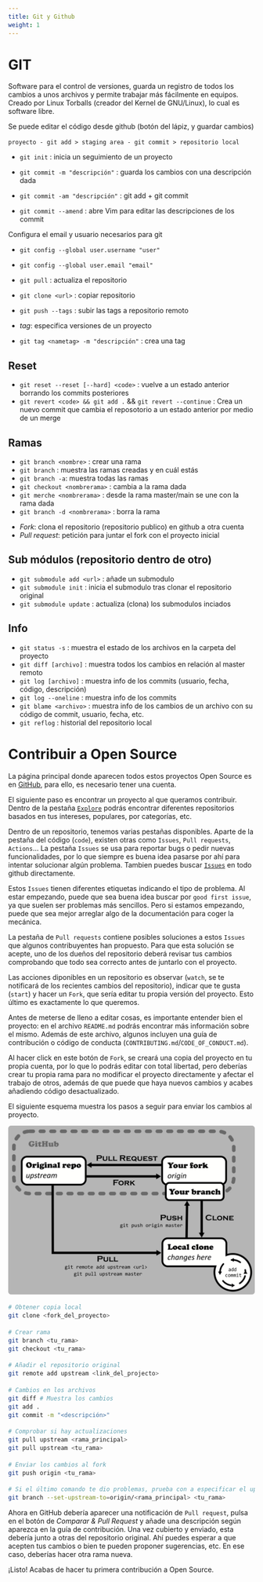 ```yaml
---
title: Git y Github
weight: 1
---
```


# GIT
Software para el control de versiones, guarda un registro de todos los cambios a
unos archivos y permite trabajar más fácilmente en equipos. Creado por Linux
Torballs (creador del Kernel de GNU/Linux), lo cual es software libre.

Se puede editar el código desde github (botón del lápiz, y guardar cambios)

` proyecto - git add > staging area - git commit > repositorio local `

+ `git init` : inicia un seguimiento de un proyecto

+ `git commit -m "descripción"` : guarda los cambios con una descripción dada
+ `git commit -am "descripción"` : git add + git commit
+ `git commit --amend` : abre Vim para editar las descripciones de los commit

Configura el email y usuario necesarios para git
+ `git config --global user.username "user"`
+ `git config --global user.email "email"`

+ `git pull` : actualiza el repositorio
+ `git clone <url>` : copiar repositorio
+ `git push --tags` : subir las tags a repositorio remoto

- _tag_: especifica versiones de un proyecto
+ `git tag <nametag> -m "descripción"` : crea una tag

## Reset
+ `git reset --reset [--hard] <code>` : vuelve a un estado anterior borrando los commits posteriores
+ `git revert <code> && git add .` && `git revert --continue` : Crea un nuevo commit que cambia el reposotorio a un estado anterior por medio de un merge

## Ramas
+ `git branch <nombre>` : crear una rama
+ `git branch` : muestra las ramas creadas y en cuál estás
+ `git branch -a`: muestra todas las ramas
+ `git checkout <nombrerama>` : cambia a la rama dada
+ `git merche <nombrerama>` : desde la rama master/main se une con la rama dada
+ `git branch -d <nombrerama>` : borra la rama

- _Fork_: clona el repositorio (repositorio publico) en github a otra cuenta
- _Pull request_: petición para juntar el fork con el proyecto inicial

## Sub módulos (repositorio dentro de otro)
+ `git submodule add <url>` : añade un submodulo
+ `git submodule init` : inicia el submodulo tras clonar el repositorio original
+ `git submodule update` : actualiza (clona) los submodulos inciados

## Info
+ `git status -s` : muestra el estado de los archivos en la carpeta del proyecto
+ `git diff [archivo]` : muestra todos los cambios en relación al master remoto
+ `git log [archivo]` : muestra info de los commits (usuario, fecha, código, descripción)
+ `git log --oneline` : muestra info de los commits
+ `git blame <archivo>` : muestra info de los cambios de un archivo con su código de commit, usuario, fecha, etc.
+ `git reflog` : historial del repositorio local

# Contribuir a Open Source
La página principal donde aparecen todos estos proyectos Open Source es en
[GitHub](https://github.com), para ello, es necesario tener una cuenta.

El siguiente paso es encontrar un proyecto al que queramos contribuir. Dentro
de la pestaña [`Explore`](https://github.com/explore) podrás encontrar
diferentes repositorios basados en tus intereses, populares, por categorías, etc.

Dentro de un repositorio, tenemos varias pestañas disponibles. Aparte de la
pestaña del código (`code`), existen otras como `Issues`, `Pull requests`,
`Actions`... La pestaña `Issues` se usa para reportar bugs o pedir nuevas
funcionalidades, por lo que siempre es buena idea pasarse por ahí para intentar
solucionar algún problema. Tambien puedes buscar [`Issues`](https://github.com/issues)
en todo github directamente.

Estos `Issues` tienen diferentes etiquetas indicando el tipo de problema. Al
estar empezando, puede que sea buena idea buscar por `good first issue`, ya que
suelen ser problemas más sencillos. Pero si estamos empezando, puede que sea
mejor arreglar algo de la documentación para coger la mecánica.

La pestaña de `Pull requests` contiene posibles soluciones a estos `Issues` que
algunos contribuyentes han propuesto. Para que esta solución se acepte, uno de
los dueños del repositorio deberá revisar tus cambios comprobando que todo sea
correcto antes de juntarlo con el proyecto.

Las acciones diponibles en un repositorio es observar (`watch`, se te notificará
de los recientes cambios del repositorio), indicar que te gusta (`start`) y
hacer un `Fork`, que sería editar tu propia versión del proyecto. Esto último es
exactamente lo que queremos.

Antes de meterse de lleno a editar cosas, es importante entender bien el
proyecto: en el archivo `README.md` podrás encontrar más información sobre el
mismo. Además de este archivo, algunos incluyen una guía de contribución o
código de conducta (`CONTRIBUTING.md`/`CODE_OF_CONDUCT.md`).

Al hacer click en este botón de `Fork`, se creará una copia del proyecto en tu
propia cuenta, por lo que lo podrás editar con total libertad, pero deberías
crear tu propia rama para no modificar el proyecto directamente y afectar el
trabajo de otros, además de que puede que haya nuevos cambios y acabes añadiendo
código desactualizado.

El siguiente esquema muestra los pasos a seguir para enviar los cambios al
proyecto.

![Esquema](github-contribute.png)

```sh
# Obtener copia local
git clone <fork_del_proyecto>

# Crear rama
git branch <tu_rama>
git checkout <tu_rama>

# Añadir el repositorio original
git remote add upstream <link_del_projecto>

# Cambios en los archivos
git diff # Muestra los cambios
git add .
git commit -m "<descripción>"

# Comprobar si hay actualizaciones
git pull upstream <rama_principal>
git pull upstream <tu_rama>

# Enviar los cambios al fork
git push origin <tu_rama>

# Si el último comando te dio problemas, prueba con a especificar el upstream
git branch --set-upstream-to=origin/<rama_principal> <tu_rama>
```

Ahora en GitHub debería aparecer una notificación de `Pull request`, pulsa en el
botón de _Comparar & Pull Request_ y añade una descripción según aparezca en
la guía de contribución. Una vez cubierto y enviado, esta debería junto a otras
del repositorio original. Ahí puedes esperar a que acepten tus cambios o bien te
pueden proponer sugerencias, etc. En ese caso, deberías hacer otra rama nueva.

¡Listo! Acabas de hacer tu primera contribución a Open Source.
